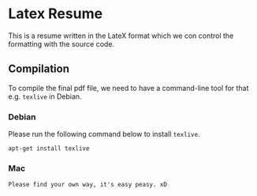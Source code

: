 # Latex Resume

This is a resume written in the LateX format which we con control the formatting with the source code.

## Compilation

To compile the final pdf file, we need to have a command-line tool for that e.g. `texlive` in Debian.

### Debian

Please run the following command below to install `texlive`.

`apt-get install texlive`

### Mac

`Please find your own way, it's easy peasy. xD`
